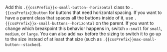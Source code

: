 Add this `.{{cssPrefix}}x-small-button--horizontal` class to `.{{cssPrefix}}button` for buttons that need horizontal spacing. If you want to have a parent class that spaces all the buttons inside of it, use `.{{cssPrefix}}x-small-buttons--horizontal` on the parent. If you want to change which breakpoint this behavior happens in, switch `x-small` for `small`, `medium`, or `large`. You can also add `max` before the sizing to switch it to go up to the size instead of at least that size (such as `.{{cssPrefix}}max-small-button--stacked`).
